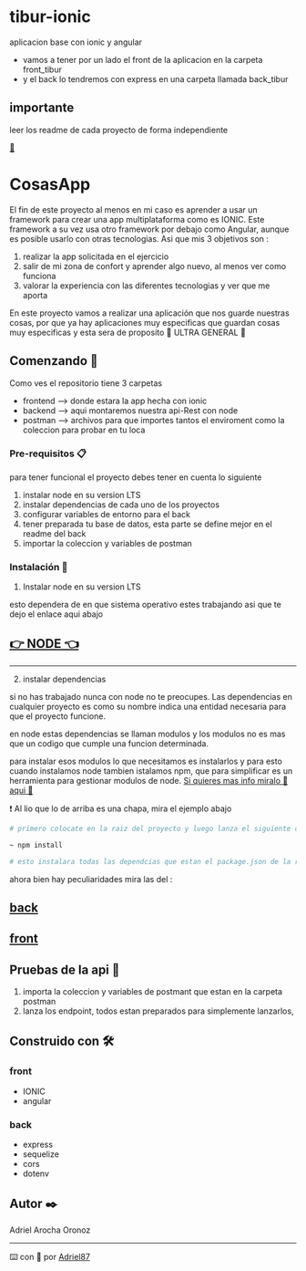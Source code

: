 # tibur-ionic
aplicacion base con ionic y angular

- vamos a tener por un lado el front de la aplicacion en la carpeta front_tibur
- y el back lo tendremos con express en una carpeta llamada back_tibur


## importante

leer los readme de cada proyecto de forma independiente

[💄](./front_tibur/readme.md)

# CosasApp

El fin de este proyecto al menos en mi caso es aprender a usar un framework para crear una app multiplataforma como es IONIC. Este framework a su vez usa otro framework por debajo como Angular, aunque es posible usarlo con otras tecnologias. Asi que mis 3 objetivos son :

1. realizar la app solicitada en el ejercicio
2. salir de mi zona de confort y aprender algo nuevo, al menos ver como funciona
3. valorar la experiencia con las diferentes tecnologias y ver que me aporta


En este proyecto vamos a realizar una aplicación que nos guarde nuestras cosas, por que ya hay aplicaciones muy especificas que guardan cosas muy especificas y esta sera de proposito 🦸 ULTRA GENERAL 🦸




## Comenzando 🚀

Como ves el repositorio tiene 3 carpetas

- frontend --> donde estara la app hecha con ionic
- backend --> aqui montaremos nuestra api-Rest con node
- postman --> archivos para que importes tantos el enviroment como la coleccion para probar en tu loca


### Pre-requisitos 📋

para tener funcional el proyecto debes tener en cuenta lo siguiente

1. instalar node en su version LTS
2. instalar dependencias de cada uno de los proyectos
3. configurar variables de entorno para el back
4. tener preparada tu base de datos, esta parte se define mejor en el readme del back
5. importar la coleccion y variables de postman


### Instalación 🔧

1. Instalar node en su version LTS

esto dependera de en que sistema operativo estes trabajando asi que te dejo el enlace aqui abajo

## [👉 NODE 👈](https://nodejs.org/es/)

---

2. instalar dependencias

si no has trabajado nunca con node no te preocupes. Las dependencias en cualquier proyecto es como su nombre indica una entidad necesaria para que el proyecto funcione.

en node estas dependencias se llaman modulos y los modulos no es mas que un codigo que cumple una funcion determinada.

para instalar esos modulos lo que necesitamos es instalarlos y para esto cuando instalamos node tambien istalamos npm, que para simplificar es un herramienta para gestionar modulos de node. [Si quieres mas info miralo 👀 aqui 👀](https://docs.npmjs.com/about-npm)

❗ Al lio que lo de arriba es una chapa, mira el ejemplo abajo

```bash
# primero colocate en la raiz del proyecto y luego lanza el siguiente comando

~ npm install

# esto instalara todas las dependcias que estan el package.json de la raiz del proyecto

```

ahora bien hay peculiaridades mira las del :

## [back](./backend_tibur/readme.md)
## [front](./front_tibur/cosas/readme.md)


## Pruebas de la api 🧪

1. importa la coleccion y variables de postmant que estan en la carpeta postman
2. lanza los endpoint, todos estan preparados para simplemente lanzarlos,



## Construido con 🛠️

### front
- IONIC
- angular

### back
- express
- sequelize
- cors
- dotenv

## Autor ✒️

Adriel Arocha Oronoz

---
⌨️ con 💜 por [Adriel87](https://github.com/adriel87) 


